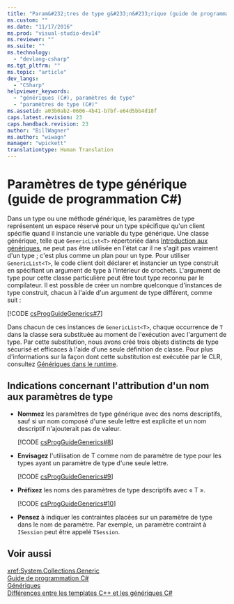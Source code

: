 ```yaml
---
title: "Param&#232;tres de type g&#233;n&#233;rique (guide de programmation C#) | Microsoft Docs"
ms.custom: ""
ms.date: "11/17/2016"
ms.prod: "visual-studio-dev14"
ms.reviewer: ""
ms.suite: ""
ms.technology: 
  - "devlang-csharp"
ms.tgt_pltfrm: ""
ms.topic: "article"
dev_langs: 
  - "CSharp"
helpviewer_keywords: 
  - "génériques (C#), paramètres de type"
  - "paramètres de type (C#)"
ms.assetid: a03b0ab2-0606-4b41-b7bf-e64d5bb4d18f
caps.latest.revision: 23
caps.handback.revision: 23
author: "BillWagner"
ms.author: "wiwagn"
manager: "wpickett"
translationtype: Human Translation
---
```

# Param&#232;tres de type g&#233;n&#233;rique (guide de programmation C#)
Dans un type ou une méthode générique, les paramètres de type représentent un espace réservé pour un type spécifique qu'un client spécifie quand il instancie une variable du type générique.  Une classe générique, telle que `GenericList<T>` répertoriée dans [Introduction aux génériques](../../../csharp/programming-guide/generics/introduction-to-generics.md), ne peut pas être utilisée en l'état car il ne s'agit pas vraiment d'un type ; c'est plus comme un plan pour un type.  Pour utiliser `GenericList<T>`, le code client doit déclarer et instancier un type construit en spécifiant un argument de type à l'intérieur de crochets.  L'argument de type pour cette classe particulière peut être tout type reconnu par le compilateur.  Il est possible de créer un nombre quelconque d'instances de type construit, chacun à l'aide d'un argument de type différent, comme suit :  
  
 [!CODE [csProgGuideGenerics#7](../CodeSnippet/VS_Snippets_VBCSharp/csProgGuideGenerics#7)]  
  
 Dans chacun de ces instances de `GenericList<T>`, chaque occurrence de `T` dans la classe sera substituée au moment de l'exécution avec l'argument de type.  Par cette substitution, nous avons créé trois objets distincts de type sécurisé et efficaces à l'aide d'une seule définition de classe.  Pour plus d'informations sur la façon dont cette substitution est exécutée par le CLR, consultez [Génériques dans le runtime](../../../csharp/programming-guide/generics/generics-in-the-run-time.md).  
  
## Indications concernant l'attribution d'un nom aux paramètres de type  
  
-   **Nommez** les paramètres de type générique avec des noms descriptifs, sauf si un nom composé d'une seule lettre est explicite et un nom descriptif n'ajouterait pas de valeur.  
  
     [!CODE [csProgGuideGenerics#8](../CodeSnippet/VS_Snippets_VBCSharp/csProgGuideGenerics#8)]  
  
-   **Envisagez** l'utilisation de T comme nom de paramètre de type pour les types ayant un paramètre de type d'une seule lettre.  
  
     [!CODE [csProgGuideGenerics#9](../CodeSnippet/VS_Snippets_VBCSharp/csProgGuideGenerics#9)]  
  
-   **Préfixez** les noms des paramètres de type descriptifs avec « T ».  
  
     [!CODE [csProgGuideGenerics#10](../CodeSnippet/VS_Snippets_VBCSharp/csProgGuideGenerics#10)]  
  
-   **Pensez** à indiquer les contraintes placées sur un paramètre de type dans le nom de paramètre.  Par exemple, un paramètre contraint à `ISession` peut être appelé `TSession`.  
  
## Voir aussi  
 <xref:System.Collections.Generic>   
 [Guide de programmation C\#](../../../csharp/programming-guide/index.md)   
 [Génériques](../../../csharp/programming-guide/generics/index.md)   
 [Différences entre les templates C\+\+ et les génériques C\#](../../../csharp/programming-guide/generics/differences-between-cpp-templates-and-csharp-generics.md)